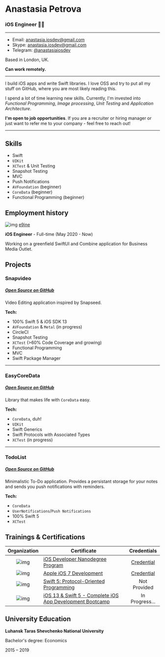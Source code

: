# Anastasia Petrova 

### iOS Engineer 👩‍💻

---
* Email: [anastasia.iosdev@gmail.com](mailto:anastasia.iosdev@gmail.com)
* Skype: [anastasia.iosdev@gmail.com](https://join.skype.com/invite/eqXDgJDgSNi3)
* Telegram: [@anastasiaiosdev](https://t.me/anastasiaiosdev)

Based in London, UK.

**Can work remotely.**

---

I build iOS apps and write Swift libraries. I love OSS and try to put all my stuff on GitHub, where you are most likely reading this. 

I spend a lot of time learning new skills. Currently, I'm invested into *Functional Programming*, *Image processing*, *Unit Testing* and *Application Architecture*.

**I'm open to job opportunities**. If you are a recruiter or hiring manager or just want to refer me to your company - feel free to reach out! 

---

## Skills

* Swift
* `UIKit`
* `XCTest` & Unit Testing
* Snapshot Testing
* MVC
* Push Notifications
* `AVFoundation` (beginner)
* `CoreData` (beginner)
* Functional Programming (beginner)

## Employment history

![img](https://i.imgur.com/bNgEOkD.png) [e9ine](https://www.linkedin.com/company/e9ine/)

 **iOS Engineer** - Full-time (May 2020 - Now)
 
 Working on a greenfield SwiftUI and Combine application for Business Media Outlet.


## Projects


### Snapvideo
##### [Open Source on GitHub](https://github.com/Anastasia-Petrova/Snapvideo) 
Video Editing application inspired by Snapseed. 

**Tech:**

* 100% Swift 5 & iOS SDK 13
* `AVFoundation` & `Metal` (in progress)
* CircleCI
* Snapshot Testing 
* `XCTest` (>60% Code Coverage and growing)
* Functional Programming
* MVC
* Swift Package Manager

---

### EasyCoreData

##### [Open Source on GitHub](https://github.com/Anastasia-Petrova/EasyCoreData)

Library that makes life with `CoreData` easy.

**Tech:**

* `CoreData`, duh!
* `UIKit`
* Swift Generics
* Swift Protocols with Associated Types
* `XCTest` (in progress)

---

### TodoList

##### [Open Source on GitHub](https://github.com/Anastasia-Petrova/TodoList)

Minimalistic To-Do application. Provides a persistant storage for your notes and sends you push notifications with reminders. 

**Tech:**

* `CoreData`
* `UserNotifications`/`Push Notifications`
* 100% Swift 5
* `XCTest`

## Trainings & Certifications

|Organization | Certificate | Credentials |
:-: | --- | :-: |
![img](https://i.imgur.com/P2cYqCX.jpg)| [iOS Developer Nanodegree Program](https://www.udacity.com/course/ios-developer-nanodegree--nd003) | [Credential](https://confirm.udacity.com/NPNN4G3)
![img](https://i.imgur.com/MU8kQGS.png)| [Apple iOS 7 Development](https://www.brainbench.com/testcenter/taketest/Apple-iOS-7-Development/3297) |  [Credential](https://www.brainbench.com/xml/bb/transcript/public/viewtranscript.xml?pid=14255377) 
![img](https://i.imgur.com/Zv2qeeT.png)  | [Swift 5: Protocol-Oriented Programming](http://www.linkedin.com/learning/swift-5-protocol-oriented-programming) | Not Provided
![img](https://i.imgur.com/d7FVRFX.png)|  [iOS 13 & Swift 5 - Complete iOS App Development Bootcamp](https://www.udemy.com/course/ios-13-app-development-bootcamp/) | In Progress...

## University Education

**Luhansk Taras Shevchenko National University**

Bachelor's degree: Economics

2015 – 2019





 





